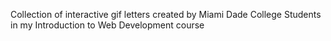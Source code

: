 Collection of interactive gif letters created by Miami Dade College Students in my Introduction to Web Development course
